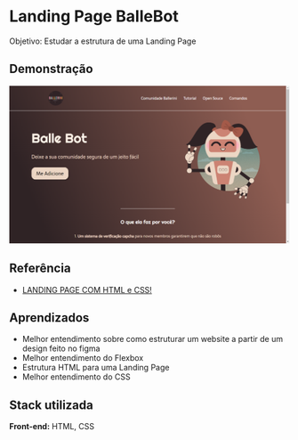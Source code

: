 
# Landing Page BalleBot
Objetivo: Estudar a estrutura de uma Landing Page


## Demonstração
![Demontração](img/DEMONSTRA%C3%87%C3%83O.png) 

## Referência

 - [LANDING PAGE COM HTML e CSS!](https://www.youtube.com/watch?v=llF6vD-RljE&t=190s)

## Aprendizados

- Melhor entendimento sobre como estruturar um website a partir de um design feito no figma
- Melhor entendimento do Flexbox
- Estrutura HTML para uma Landing Page
- Melhor entendimento do CSS



## Stack utilizada

**Front-end:** HTML, CSS
